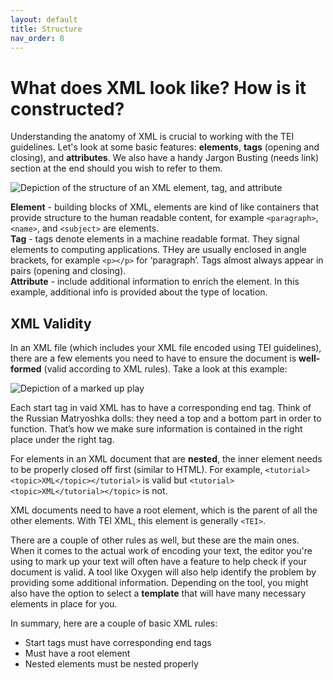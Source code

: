 ```yaml
---
layout: default
title: Structure
nav_order: 8
---
```

# What does XML look like? How is it constructed?

Understanding the anatomy of XML is crucial to working with the TEI guidelines. Let's look at some basic features: **elements**, **tags** (opening and closing), and **attributes**. We also have a handy Jargon Busting (needs link) section at the end should you wish to refer to them. 

![Depiction of the structure of an XML element, tag, and attribute](/images/xml-anatomy.png)

**Element** - building blocks of XML, elements are kind of like containers that provide structure to the human readable content, for example `<paragraph>`, `<name>`, and `<subject>` are elements. <br>
**Tag** - tags denote elements in a machine readable format. They signal elements to computing applications. THey are usually enclosed in angle brackets, for example `<p></p>` for ‘paragraph’. Tags almost always appear in pairs (opening and closing). <br>
**Attribute** - include additional information to enrich the element. In this example, additional info is provided about the type of location. <br>


## XML Validity

In an XML file (which includes your XML file encoded using TEI guidelines), there are a few elements you need to have to ensure the document is **well-formed** (valid according to XML rules). Take a look at this example:

![Depiction of a marked up play](/images/Formalization-Stanza.png)

Each start tag in vaid XML has to have a corresponding end tag. Think of the Russian Matryoshka dolls: they need a top and a bottom part in order to function. That’s how we make sure information is contained in the right place under the right tag.

For elements in an XML document that are **nested**, the inner element needs to be properly closed off first (similar to HTML). For example, `<tutorial><topic>XML</topic></tutorial>` is valid but `<tutorial><topic>XML</tutorial></topic>` is not.

XML documents need to have a root element, which is the parent of all the other elements. With TEI XML, this element is generally `<TEI>`. 

There are a couple of other rules as well, but these are the main ones. When it comes to the actual work of encoding your text, the editor you're using to mark up your text will often have a feature to help check if your document is valid. A tool like Oxygen will also help identify the problem by providing some additional information. Depending on the tool, you might also have the option to select a **template** that will have many necessary elements in place for you. 

In summary, here are a couple of basic XML rules:
* Start tags must have corresponding end tags
* Must have a root element
* Nested elements must be nested properly
